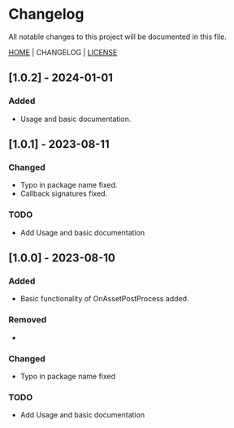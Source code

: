 ﻿# Changelog
All notable changes to this project will be documented in this file.

[HOME](./README.md) | CHANGELOG | [LICENSE](./LICENSE)
## [1.0.2] - 2024-01-01
### Added
- Usage and basic documentation.

## [1.0.1] - 2023-08-11
### Changed
- Typo in package name fixed.
- Callback signatures fixed.
### TODO
- Add Usage and basic documentation

## [1.0.0] - 2023-08-10
### Added
- Basic functionality of OnAssetPostProcess added.
### Removed
- 
### Changed
- Typo in package name fixed
### TODO
- Add Usage and basic documentation